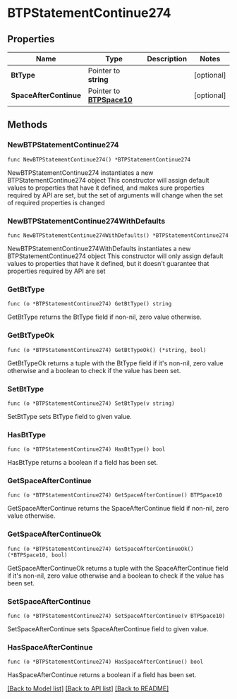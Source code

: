 # BTPStatementContinue274

## Properties

Name | Type | Description | Notes
------------ | ------------- | ------------- | -------------
**BtType** | Pointer to **string** |  | [optional] 
**SpaceAfterContinue** | Pointer to [**BTPSpace10**](BTPSpace-10.md) |  | [optional] 

## Methods

### NewBTPStatementContinue274

`func NewBTPStatementContinue274() *BTPStatementContinue274`

NewBTPStatementContinue274 instantiates a new BTPStatementContinue274 object
This constructor will assign default values to properties that have it defined,
and makes sure properties required by API are set, but the set of arguments
will change when the set of required properties is changed

### NewBTPStatementContinue274WithDefaults

`func NewBTPStatementContinue274WithDefaults() *BTPStatementContinue274`

NewBTPStatementContinue274WithDefaults instantiates a new BTPStatementContinue274 object
This constructor will only assign default values to properties that have it defined,
but it doesn't guarantee that properties required by API are set

### GetBtType

`func (o *BTPStatementContinue274) GetBtType() string`

GetBtType returns the BtType field if non-nil, zero value otherwise.

### GetBtTypeOk

`func (o *BTPStatementContinue274) GetBtTypeOk() (*string, bool)`

GetBtTypeOk returns a tuple with the BtType field if it's non-nil, zero value otherwise
and a boolean to check if the value has been set.

### SetBtType

`func (o *BTPStatementContinue274) SetBtType(v string)`

SetBtType sets BtType field to given value.

### HasBtType

`func (o *BTPStatementContinue274) HasBtType() bool`

HasBtType returns a boolean if a field has been set.

### GetSpaceAfterContinue

`func (o *BTPStatementContinue274) GetSpaceAfterContinue() BTPSpace10`

GetSpaceAfterContinue returns the SpaceAfterContinue field if non-nil, zero value otherwise.

### GetSpaceAfterContinueOk

`func (o *BTPStatementContinue274) GetSpaceAfterContinueOk() (*BTPSpace10, bool)`

GetSpaceAfterContinueOk returns a tuple with the SpaceAfterContinue field if it's non-nil, zero value otherwise
and a boolean to check if the value has been set.

### SetSpaceAfterContinue

`func (o *BTPStatementContinue274) SetSpaceAfterContinue(v BTPSpace10)`

SetSpaceAfterContinue sets SpaceAfterContinue field to given value.

### HasSpaceAfterContinue

`func (o *BTPStatementContinue274) HasSpaceAfterContinue() bool`

HasSpaceAfterContinue returns a boolean if a field has been set.


[[Back to Model list]](../README.md#documentation-for-models) [[Back to API list]](../README.md#documentation-for-api-endpoints) [[Back to README]](../README.md)


